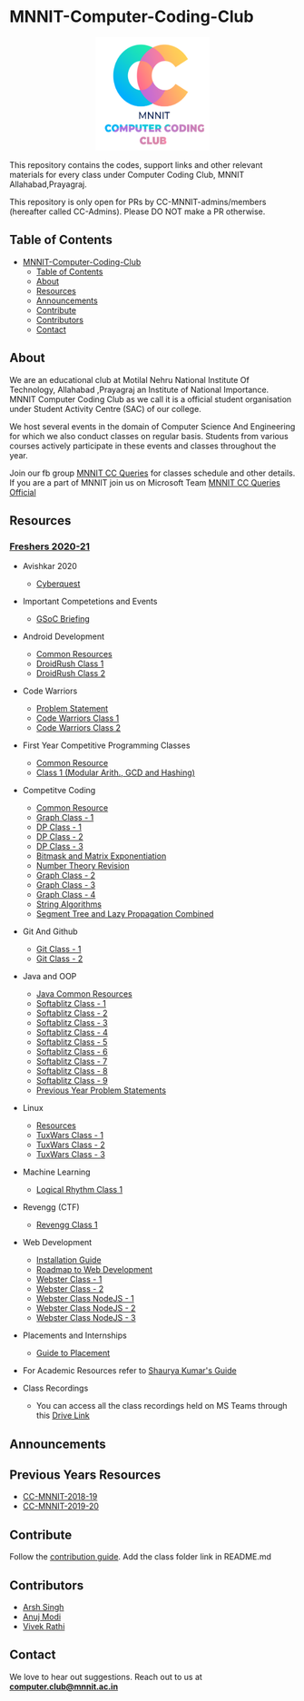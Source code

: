 <head>
    <meta property='og:image' content='{{site.url}}/{{page.image}}'/>
    <meta property='og:type' content='website' />
</head>

# MNNIT-Computer-Coding-Club
<div align="center"><img src="./cclogo.png" height="200" width="200"/></div>

This repository contains the codes, support links and other relevant materials for every class under Computer Coding Club, MNNIT Allahabad,Prayagraj.

This repository is only open for PRs by CC-MNNIT-admins/members (hereafter called CC-Admins). Please DO NOT make a PR otherwise.


## Table of Contents

- [MNNIT-Computer-Coding-Club](#mnnit-computer-coding-club)
  - [Table of Contents](#table-of-contents)
  - [About](#about)
  - [Resources](#resources)
  - [Announcements](#announcements)
  - [Contribute](#contribute)
  - [Contributors](#contributors)
  - [Contact](#contact)

## About

We are an educational club at Motilal Nehru National Institute Of Technology, Allahabad ,Prayagraj an Institute of National Importance. MNNIT Computer Coding Club as we call it is a official student organisation under Student Activity Centre (SAC) of our college.

We host several events in the domain of Computer Science And Engineering for which we also conduct classes on regular basis. Students from various courses actively participate in these events and classes throughout the year.

Join our fb group [MNNIT CC Queries](https://www.facebook.com/groups/ccqueries/) for classes schedule and other details.
If you are a part of MNNIT join us on Microsoft Team [MNNIT CC Queries Official](https://bit.ly/ccqueriesteam)

## Resources

### [Freshers 2020-21](Freshers/)

- Avishkar 2020
	- [Cyberquest](Cyberquest2020/)

- Important Competetions and Events
	- [GSoC Briefing](Events/)

- Android Development
	- [Common Resources](Android)
	- [DroidRush Class 1](Android/2020_09_05_DroidRush-Class-1)
	- [DroidRush Class 2](Android/2020_09_14_DroidRush-Class-2/myapp)

- Code Warriors
	- [Problem Statement](CodeWarrior/Arena.zip)
	- [Code Warriors Class 1](CodeWarrior/2020_09_22_CodeWarrior-Class-1)
	- [Code Warriors Class 2](CodeWarrior/2020_09_26_CodeWarrior-Class-2)

- First Year Competitive Programming Classes
    - [Common Resource](First_Year_Competitive_Programming)
    - [Class 1 (Modular Arith., GCD and Hashing)](./First_Year_Competitive_Programming/07_02_2021_Class_1)

- Competitve Coding
	- [Common Resource](Competitive_Coding)  
	- [Graph Class - 1](Competitive_Coding/25_06_2020_Graph_1)  
	- [DP Class - 1](Competitive_Coding/12_08_2020_DP_1)  
	- [DP Class - 2](Competitive_Coding/30_08_2020_DP_2)  
	- [DP Class - 3](Competitive_Coding/13_09_2020_DP_3)  	
    - [Bitmask and Matrix Exponentiation](Competitive_Coding/20_09_2020_Bitmask_and_MatrixExponentiation)
    - [Number Theory Revision](Competitive_Coding/20_09_2020_Number_Theory)
    - [Graph Class - 2](Competitive_Coding/02_01_2021_Graph_2)
    - [Graph Class - 3](Competitive_Coding/09_01_2021_Graph_3)
    - [Graph Class - 4](Competitive_Coding/10_01_2021_Graph_4)
    - [String Algorithms](Competitive_Coding/16_01_2021_String_Algorithms)
    - [Segment Tree and Lazy Propagation Combined](Competitive_Coding/31_01_2021_SegmentTree_and_Lazy_Classes_Combined)
    
- Git And Github
	- [Git Class - 1](Git_Github/2020_08_29_Git-Class-1)
	- [Git Class - 2](Git_Github/2020_08_30_Git-Class-2)

- Java and OOP
	- [Java Common Resources](Java/Common%20Resources)
	- [Softablitz Class - 1](Java/2020_09_01_Java-Class-1)
	- [Softablitz Class - 2](Java/2020_09_05_Java-Class-2)
	- [Softablitz Class - 3](Java/2020_09_06_Java-Class-3)
	- [Softablitz Class - 4](Java/2020_09_07_Java-Class-4)
	- [Softablitz Class - 5](Java/2020_09_12_Java-Class-5)
	- [Softablitz Class - 6](Java/2020_09_19_Java-Class-6)
	- [Softablitz Class - 7](Java/2020_09_20_Java-Class-7)
	- [Softablitz Class - 8](Java/2020_09_23_Java-Class-8)
	- [Softablitz Class - 9](Java/2020_10_05_Java-Class-9)
	- [Previous Year Problem Statements](Java/Softablitz%20Problem%20Statements)

- Linux
	- [Resources](Linux)
	- [TuxWars Class - 1](Linux/2020_09_15_Tuxwars-Class-1)
	- [TuxWars Class - 2](Linux/2020_09_21_Tuxwars-Class-2)
	- [TuxWars Class - 3](Linux/2020_09_24_Tuxwars-Class-3)

- Machine Learning
	- [Logical Rhythm Class 1](ML/2020_08_31_LR-Class-1)

- Revengg (CTF)
	- [Revengg Class 1](Capture%20The%20Flag/2020_09_28_Revengg-Class-1)

- Web Development
	- [Installation Guide](WebD/Installation%20Guide.pdf)
	- [Roadmap to Web Development](WebD)
	- [Webster Class - 1](WebD/2020_08_29_Webster-Class-1)
	- [Webster Class - 2](WebD/2020_09_04_Webster-Class-2)
	- [Webster Class NodeJS - 1](WebD/2020_09_12_Webster-Class-NodeJS-1)
	- [Webster Class NodeJS - 2](WebD/2020_09_16_Webster-Class-NodeJS-2)
	- [Webster Class NodeJS - 3](WebD/2020_09_19_Webster-Class-NodeJS-3)

- Placements and Internships
	- [Guide to Placement](Placements)

- For Academic Resources refer to [Shaurya Kumar's Guide](https://shauryashares.weebly.com/)

- Class Recordings
	- You can access all the class recordings held on MS Teams through this [Drive Link](https://drive.google.com/drive/folders/1VKNH9mT945nq6hFZDk9kSN4ibQhWfj_L?usp=sharing)  

## Announcements

## Previous Years Resources

- [CC-MNNIT-2018-19](https://cc-mnnit.github.io/2018-19-Classes/)
- [CC-MNNIT-2019-20](https://cc-mnnit.github.io/2019-20-Classes/)

## Contribute

Follow the [contribution guide](https://github.com/CC-MNNIT/2020-21-Classes/blob/master/contributor_guide.md). Add the class folder link in README.md

## Contributors

* [Arsh Singh](https://github.com/iosdev474)
* [Anuj Modi](https://github.com/descifrado)
* [Vivek Rathi](https://github.com/vivekrathi53)

## Contact

We love to hear out suggestions. Reach out to us at <strong>computer.club@mnnit.ac.in</strong>
